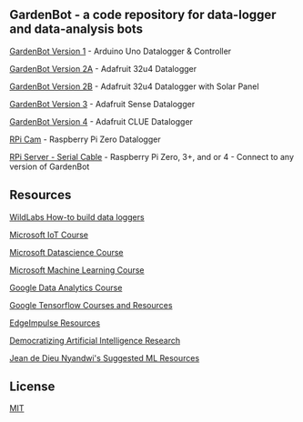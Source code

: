 ## GardenBot - a code repository for data-logger and data-analysis bots 

   [GardenBot Version 1](https://github.com/AnchorageBot/GardenBotProjects/blob/master/ArduinoUno_GardenBot.ino) - Arduino Uno Datalogger & Controller 
    
   [GardenBot Version 2A](https://github.com/AnchorageBot/GardenBot/blob/master/Adafruit32u4_GardenBot.ino) - Adafruit 32u4 Datalogger 

   [GardenBot Version 2B](https://github.com/AnchorageBot/GardenBotProjects/blob/master/Adafruit32u4_GardenBotPV.ino) - Adafruit 32u4 Datalogger with Solar Panel

   [GardenBot Version 3](https://github.com/AnchorageBot/GardenBot/blob/master/AdafruitSense_GardenBot.py) - Adafruit Sense Datalogger
       
   [GardenBot Version 4](https://github.com/AnchorageBot/GardenBot/blob/master/AdafruitCLUE_GardenBot.py) - Adafruit CLUE Datalogger
   
   [RPi Cam](https://github.com/AnchorageBot/GardenBot/blob/master/RPi_Cam.py) - Raspberry Pi Zero Datalogger
  
   [RPi Server - Serial Cable](https://github.com/AnchorageBot/GardenBot/blob/master/RPi_Get_MCU_Data.py) - Raspberry Pi Zero, 3+, and or 4 - Connect to any version of GardenBot 
   
   ## Resources
   
   [WildLabs How-to build data loggers](https://www.youtube.com/watch?v=elFbWEZ7P-I&list=PLWcz3iwCnCqTSULmKns48ny1StvNqLi2d&index=1)
   
   [Microsoft IoT Course](https://github.com/microsoft/IoT-For-Beginners)
   
   [Microsoft Datascience Course](https://github.com/microsoft/Data-Science-For-Beginners)
   
   [Microsoft Machine Learning Course](https://github.com/microsoft/ML-For-Beginners)
   
   [Google Data Analytics Course](https://grow.google/certificates/data-analytics/#?modal_active=none)
   
   [Google Tensorflow Courses and Resources](https://www.tensorflow.org/resources/learn-ml)
   
   [EdgeImpulse Resources](https://www.edgeimpulse.com)
   
   [Democratizing Artificial Intelligence Research](https://github.com/dair-ai)
   
   [Jean de Dieu Nyandwi's Suggested ML Resources](https://github.com/Nyandwi/machine_learning_complete)
   
   ## License
   
   [MIT](https://choosealicense.com/licenses/mit/)

